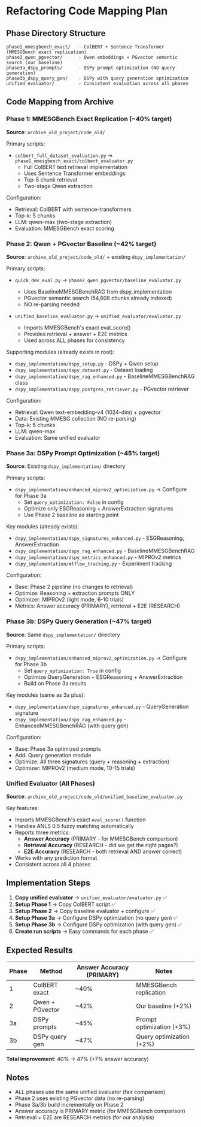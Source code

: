 # Refactoring Code Mapping Plan

## Phase Directory Structure

```
phase1_mmesgbench_exact/   - ColBERT + Sentence Transformer (MMESGBench exact replication)
phase2_qwen_pgvector/      - Qwen embeddings + PGvector semantic search (our baseline)
phase3a_dspy_prompts/      - DSPy prompt optimization (NO query generation)
phase3b_dspy_query_gen/    - DSPy with query generation optimization
unified_evaluator/         - Consistent evaluation across all phases
```

## Code Mapping from Archive

### Phase 1: MMESGBench Exact Replication (~40% target)

**Source**: `archive_old_project/code_old/`

Primary scripts:
- `colbert_full_dataset_evaluation.py` → `phase1_mmesgbench_exact/colbert_evaluator.py`
  - Full ColBERT text retrieval implementation
  - Uses Sentence Transformer embeddings
  - Top-5 chunk retrieval
  - Two-stage Qwen extraction

Configuration:
- Retrieval: ColBERT with sentence-transformers
- Top-k: 5 chunks
- LLM: qwen-max (two-stage extraction)
- Evaluation: MMESGBench exact scoring

### Phase 2: Qwen + PGvector Baseline (~42% target)

**Source**: `archive_old_project/code_old/` + existing `dspy_implementation/`

Primary scripts:
- `quick_dev_eval.py` → `phase2_qwen_pgvector/baseline_evaluator.py`
  - Uses BaselineMMESGBenchRAG from dspy_implementation
  - PGvector semantic search (54,608 chunks already indexed)
  - NO re-parsing needed

- `unified_baseline_evaluator.py` → `unified_evaluator/evaluator.py`
  - Imports MMESGBench's exact eval_score()
  - Provides retrieval + answer + E2E metrics
  - Used across ALL phases for consistency

Supporting modules (already exists in root):
- `dspy_implementation/dspy_setup.py` - DSPy + Qwen setup
- `dspy_implementation/dspy_dataset.py` - Dataset loading
- `dspy_implementation/dspy_rag_enhanced.py` - BaselineMMESGBenchRAG class
- `dspy_implementation/dspy_postgres_retriever.py` - PGvector retriever

Configuration:
- Retrieval: Qwen text-embedding-v4 (1024-dim) + pgvector
- Data: Existing MMESG collection (NO re-parsing)
- Top-k: 5 chunks
- LLM: qwen-max
- Evaluation: Same unified evaluator

### Phase 3a: DSPy Prompt Optimization (~45% target)

**Source**: Existing `dspy_implementation/` directory

Primary scripts:
- `dspy_implementation/enhanced_miprov2_optimization.py` → Configure for Phase 3a
  - Set `query_optimization: False` in config
  - Optimize only ESGReasoning + AnswerExtraction signatures
  - Use Phase 2 baseline as starting point

Key modules (already exists):
- `dspy_implementation/dspy_signatures_enhanced.py` - ESGReasoning, AnswerExtraction
- `dspy_implementation/dspy_rag_enhanced.py` - BaselineMMESGBenchRAG
- `dspy_implementation/dspy_metrics_enhanced.py` - MIPROv2 metrics
- `dspy_implementation/mlflow_tracking.py` - Experiment tracking

Configuration:
- Base: Phase 2 pipeline (no changes to retrieval)
- Optimize: Reasoning + extraction prompts ONLY
- Optimizer: MIPROv2 (light mode, 6-10 trials)
- Metrics: Answer accuracy (PRIMARY), retrieval + E2E (RESEARCH)

### Phase 3b: DSPy Query Generation (~47% target)

**Source**: Same `dspy_implementation/` directory

Primary scripts:
- `dspy_implementation/enhanced_miprov2_optimization.py` → Configure for Phase 3b
  - Set `query_optimization: True` in config
  - Optimize QueryGeneration + ESGReasoning + AnswerExtraction
  - Build on Phase 3a results

Key modules (same as 3a plus):
- `dspy_implementation/dspy_signatures_enhanced.py` - QueryGeneration signature
- `dspy_implementation/dspy_rag_enhanced.py` - EnhancedMMESGBenchRAG (with query gen)

Configuration:
- Base: Phase 3a optimized prompts
- Add: Query generation module
- Optimize: All three signatures (query + reasoning + extraction)
- Optimizer: MIPROv2 (medium mode, 10-15 trials)

### Unified Evaluator (All Phases)

**Source**: `archive_old_project/code_old/unified_baseline_evaluator.py`

Key features:
- Imports MMESGBench's exact `eval_score()` function
- Handles ANLS 0.5 fuzzy matching automatically
- Reports three metrics:
  - **Answer Accuracy** (PRIMARY - for MMESGBench comparison)
  - **Retrieval Accuracy** (RESEARCH - did we get the right pages?)
  - **E2E Accuracy** (RESEARCH - both retrieval AND answer correct)
- Works with any prediction format
- Consistent across all 4 phases

## Implementation Steps

1. **Copy unified evaluator** → `unified_evaluator/evaluator.py` ✅
2. **Setup Phase 1** → Copy ColBERT script ✅
3. **Setup Phase 2** → Copy baseline evaluator + configure ✅
4. **Setup Phase 3a** → Configure DSPy optimization (no query gen) ✅
5. **Setup Phase 3b** → Configure DSPy optimization (with query gen) ✅
6. **Create run scripts** → Easy commands for each phase ✅

## Expected Results

| Phase | Method | Answer Accuracy (PRIMARY) | Notes |
|-------|--------|---------------------------|-------|
| 1 | ColBERT exact | ~40% | MMESGBench replication |
| 2 | Qwen + PGvector | ~42% | Our baseline (+2%) |
| 3a | DSPy prompts | ~45% | Prompt optimization (+3%) |
| 3b | DSPy query gen | ~47% | Query optimization (+2%) |

**Total improvement**: 40% → 47% (+7% answer accuracy)

## Notes

- ALL phases use the same unified evaluator (fair comparison)
- Phase 2 uses existing PGvector data (no re-parsing)
- Phase 3a/3b build incrementally on Phase 2
- Answer accuracy is PRIMARY metric (for MMESGBench comparison)
- Retrieval + E2E are RESEARCH metrics (for our analysis)
